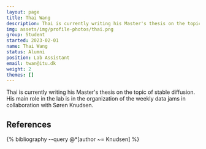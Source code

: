 ```yaml
---
layout: page
title: Thai Wang
description: Thai is currently writing his Master's thesis on the topic of stable diffusion. His main role in the lab is in the organization of the weekly data jams in collaboration with Søren Knudsen.
img: assets/img/profile-photos/thai.png
group: Student
started: 2023-02-01
name: Thai Wang
status: Alumni
position: Lab Assistant
email: twan@itu.dk
weight: 2
themes: []
---
```


Thai is currently writing his Master's thesis on the topic of stable diffusion. His main role in the lab is in the organization of the weekly data jams in collaboration with Søren Knudsen.

References
----------
<div class="publications">
  {% bibliography --query @*[author ~= Knudsen] %}
</div>
